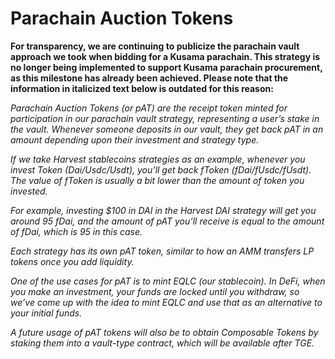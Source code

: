 # Parachain Auction Tokens

**For transparency, we are continuing to publicize the parachain vault approach 
we took when bidding for a Kusama parachain. This strategy is no longer being 
implemented to support Kusama parachain procurement, as this milestone has 
already been achieved. Please note that the information in italicized text below 
is outdated for this reason:**

*Parachain Auction Tokens (or pAT) are the receipt token minted for 
participation in our parachain vault strategy, representing a user’s stake in 
the vault. Whenever someone deposits in our vault, they get back pAT in an 
amount depending upon their investment and strategy type.*

*If we take Harvest stablecoins strategies as an example, whenever you invest 
Token (Dai/Usdc/Usdt), you’ll get back fToken (fDai/fUsdc/fUsdt). The value of 
fToken is usually a bit lower than the amount of token you invested.*

*For example, investing $100 in DAI in the Harvest DAI strategy will get you 
around 95 fDai, and the amount of pAT you’ll receive is equal to the amount of 
fDai, which is 95 in this case.*

*Each strategy has its own pAT token, similar to how an AMM transfers LP tokens 
once you add liquidity.*

*One of the use cases for pAT is to mint EQLC (our stablecoin). In DeFi, when 
you make an investment, your funds are locked until you withdraw, so we’ve come 
up with the idea to mint EQLC and use that as an alternative to your initial 
funds.*

*A future usage of pAT tokens will also be to obtain Composable Tokens by 
staking them into a vault-type contract, which will be available after TGE.*
